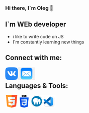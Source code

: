 ### Hi there, I`m Oleg 👋
## I`m WEb developer
- i like to write code on JS
- I`m constantly learning new things
## Connect with me:
<a href="https://vk.com/id180747940"><img align = "left" alt = "vk" src = "vk.png" idth="40" height="40"/></a>
<a href="mailto:oleg.kuvaev.93@mail.ru"><img align = "left" alt = "email" src = "email.jpg" idth="40" height="40"/></a>
<br>
## Languages & Tools:<br>
<img align = "left" alt = "html" src = "иконки/html.png" idth="40" height="40"/>
<img align = "left" alt = "css" src = "иконки/css.png" idth="40" height="40"/>
<img align = "left" alt = "mamp" src = "иконки/mamp.png" idth="40" height="40"/>
<img align = "left" alt = "vs code" src = "иконки/va code.jpg" idth="40" height="40"/>


<!--
**Olsattt/Olsattt** is a ✨ _special_ ✨ repository because its `README.md` (this file) appears on your GitHub profile.

Here are some ideas to get you started:

### 🔭 I’m currently working on ...
- 🌱 I’m currently learning ...
- 👯 I’m looking to collaborate on ...
- 🤔 I’m looking for help with ...
- 💬 Ask me about ...
- 📫 How to reach me: ...
- 😄 Pronouns: ...
- ⚡ Fun fact: ...
-->

